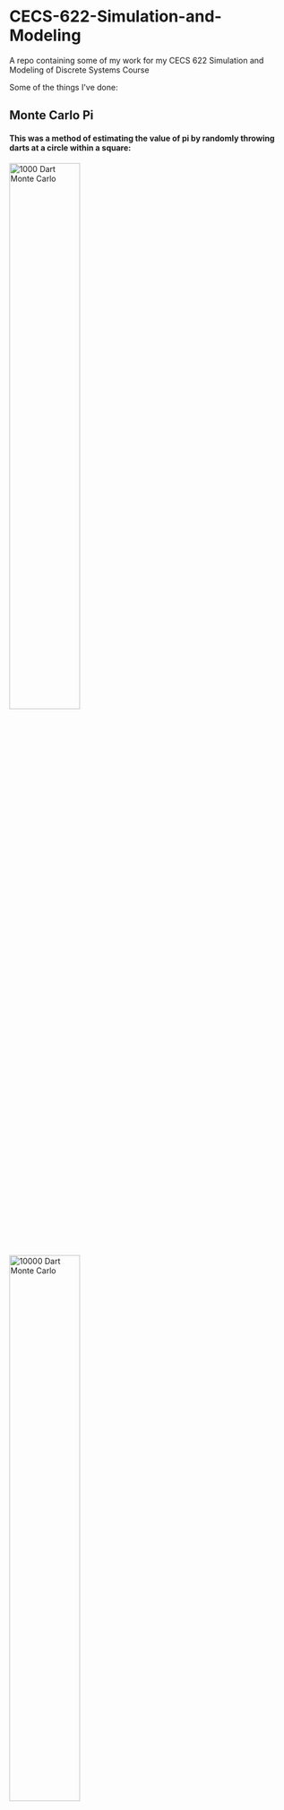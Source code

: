 # CECS-622-Simulation-and-Modeling
A repo containing some of my work for my CECS 622 Simulation and Modeling of Discrete Systems Course

Some of the things I've done:

## Monte Carlo Pi
#### This was a method of estimating the value of pi by randomly throwing darts at a circle within a square:

<img src="https://user-images.githubusercontent.com/19690086/73229360-86e72480-4147-11ea-8124-6c969b109063.png" alt="1000 Dart Monte Carlo" width="50%" height="50%">
<img src="https://user-images.githubusercontent.com/19690086/73229293-396ab780-4147-11ea-8fa2-4672f8835b2e.png" alt="10000 Dart Monte Carlo" width="50%" height="50%">

## 3D Space Pursuit Simulation
#### This simulation simulated some smart space commanders which chased each other and would destroy the other ship if they were within a specified input α angle and β distance.

<img src="https://user-images.githubusercontent.com/19690086/73229970-b1d27800-4149-11ea-973f-d4c31e809534.png" alt="3D Space Pursuit with Rays" width="50%" height="50%">
<img src="https://user-images.githubusercontent.com/19690086/73230062-f5c57d00-4149-11ea-8fc3-ff56f9485a5c.png"  alt="3D Space Pursuit" width="50%" height="50%">
